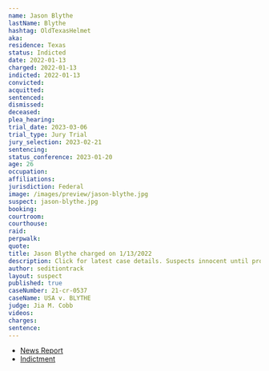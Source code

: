 ```yaml
---
name: Jason Blythe
lastName: Blythe
hashtag: OldTexasHelmet
aka:
residence: Texas
status: Indicted
date: 2022-01-13
charged: 2022-01-13
indicted: 2022-01-13
convicted:
acquitted:
sentenced:
dismissed:
deceased:
plea_hearing:
trial_date: 2023-03-06
trial_type: Jury Trial
jury_selection: 2023-02-21
sentencing:
status_conference: 2023-01-20
age: 26
occupation:
affiliations:
jurisdiction: Federal
image: /images/preview/jason-blythe.jpg
suspect: jason-blythe.jpg
booking:
courtroom:
courthouse:
raid:
perpwalk:
quote:
title: Jason Blythe charged on 1/13/2022
description: Click for latest case details. Suspects innocent until proven guilty.
author: seditiontrack
layout: suspect
published: true
caseNumber: 21-cr-0537
caseName: USA v. BLYTHE
judge: Jia M. Cobb
videos:
charges:
sentence:
---
```

- [News Report](https://www.fox4news.com/news/fort-worth-man-charged-for-injuring-officers-during-capitol-riot)
- [Indictment](https://www.justice.gov/usao-dc/case-multi-defendant/file/1481481/download)
